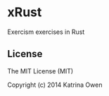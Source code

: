 # xRust

Exercism exercises in Rust
## License
The MIT License (MIT)

Copyright (c) 2014 Katrina Owen
